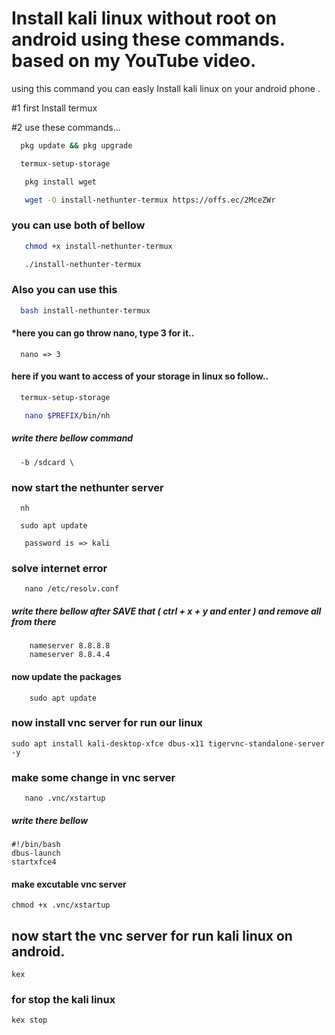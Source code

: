 
# Install kali linux without root on android using these commands. based on my YouTube video. 
   
using this command you can easly Install kali linux on your android phone .

#1  first Install termux

#2 use these commands...








```bash
  pkg update && pkg upgrade
```

```bash
  termux-setup-storage
```
```bash
   pkg install wget
```
```bash
   wget -O install-nethunter-termux https://offs.ec/2MceZWr
```
### you can use both of bellow
```bash
   chmod +x install-nethunter-termux
```
```bash
   ./install-nethunter-termux
```

### Also you can use this 

```bash
  bash install-nethunter-termux
```


#### *here you can go throw nano, type 3 for it..

```shell
  nano => 3
```

#### here if you want to access of your storage in linux so follow..

```bash
  termux-setup-storage
```
```bash
   nano $PREFIX/bin/nh
```
##### write there bellow command
```
  -b /sdcard \
```

### now start the nethunter server 
```
  nh
```
```nethunter
  sudo apt update
```
```
   password is => kali

```

### solve internet error

```
   nano /etc/resolv.conf
```
##### write there bellow after SAVE that ( ctrl + x + y and enter ) and remove all from there
```
    nameserver 8.8.8.8
    nameserver 8.8.4.4
```

#### now update the packages 
```nethunter
    sudo apt update
```

### now install vnc server for run our linux

```nethunter
sudo apt install kali-desktop-xfce dbus-x11 tigervnc-standalone-server -y
```

### make some change in vnc server
 ```
    nano .vnc/xstartup
 ```

 ##### write there bellow
 ```
#!/bin/bash
dbus-launch 
startxfce4 
 ```

#### make excutable vnc server
```
chmod +x .vnc/xstartup
```

## now start the vnc server for run kali linux on android.

```
kex
```
### for stop the kali linux 
```
kex stop
```





